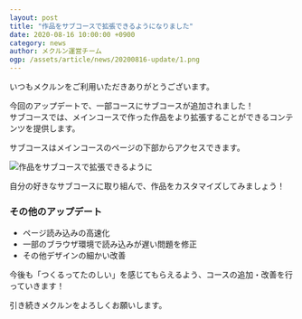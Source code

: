 ```yaml
---
layout: post
title: "作品をサブコースで拡張できるようになりました"
date: 2020-08-16 10:00:00 +0900
category: news
author: メクルン運営チーム
ogp: /assets/article/news/20200816-update/1.png
---
```

いつもメクルンをご利用いただきありがとうございます。

今回のアップデートで、一部コースにサブコースが追加されました！  
サブコースでは、メインコースで作った作品をより拡張することができるコンテンツを提供します。

サブコースはメインコースのページの下部からアクセスできます。

![作品をサブコースで拡張できるように](1.png)

自分の好きなサブコースに取り組んで、作品をカスタマイズしてみましょう！

### その他のアップデート

- ページ読み込みの高速化
- 一部のブラウザ環境で読み込みが遅い問題を修正
- その他デザインの細かい改善

今後も「つくるってたのしい」を感じてもらえるよう、コースの追加・改善を行っていきます！

引き続きメクルンをよろしくお願いします。
